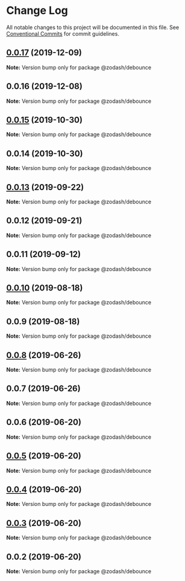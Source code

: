 # Change Log

All notable changes to this project will be documented in this file.
See [Conventional Commits](https://conventionalcommits.org) for commit guidelines.

## [0.0.17](https://github.com/zcorky/zodash/compare/@zodash/debounce@0.0.16...@zodash/debounce@0.0.17) (2019-12-09)

**Note:** Version bump only for package @zodash/debounce





## 0.0.16 (2019-12-08)

**Note:** Version bump only for package @zodash/debounce





## [0.0.15](https://github.com/zcorky/zodash/compare/@zodash/debounce@0.0.14...@zodash/debounce@0.0.15) (2019-10-30)

**Note:** Version bump only for package @zodash/debounce





## 0.0.14 (2019-10-30)

**Note:** Version bump only for package @zodash/debounce





## [0.0.13](https://github.com/zcorky/zodash/compare/@zodash/debounce@0.0.12...@zodash/debounce@0.0.13) (2019-09-22)

**Note:** Version bump only for package @zodash/debounce





## 0.0.12 (2019-09-21)

**Note:** Version bump only for package @zodash/debounce





## 0.0.11 (2019-09-12)

**Note:** Version bump only for package @zodash/debounce





## [0.0.10](https://github.com/zcorky/zodash/compare/@zodash/debounce@0.0.9...@zodash/debounce@0.0.10) (2019-08-18)

**Note:** Version bump only for package @zodash/debounce





## 0.0.9 (2019-08-18)

**Note:** Version bump only for package @zodash/debounce





## [0.0.8](https://github.com/zcorky/zodash/compare/@zodash/debounce@0.0.7...@zodash/debounce@0.0.8) (2019-06-26)

**Note:** Version bump only for package @zodash/debounce





## 0.0.7 (2019-06-26)

**Note:** Version bump only for package @zodash/debounce





## 0.0.6 (2019-06-20)

**Note:** Version bump only for package @zodash/debounce





## [0.0.5](https://github.com/zcorky/zodash/compare/@zodash/debounce@0.0.4...@zodash/debounce@0.0.5) (2019-06-20)

**Note:** Version bump only for package @zodash/debounce





## [0.0.4](https://github.com/zcorky/zodash/compare/@zodash/debounce@0.0.3...@zodash/debounce@0.0.4) (2019-06-20)

**Note:** Version bump only for package @zodash/debounce





## [0.0.3](https://github.com/zcorky/zodash/compare/@zodash/debounce@0.0.2...@zodash/debounce@0.0.3) (2019-06-20)

**Note:** Version bump only for package @zodash/debounce





## 0.0.2 (2019-06-20)

**Note:** Version bump only for package @zodash/debounce

